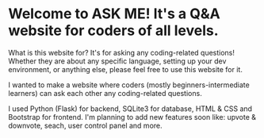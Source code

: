 # Welcome to ASK ME! It's a Q&A website for coders of all levels.

What is this website for?
It's for asking any coding-related questions! Whether they are about any specific language, setting up your dev environment, or anything else, please feel free to use this website for it.

I wanted to make a website where coders (mostly beginners-intermediate learners) can ask each other any coding-related questions.

I used Python (Flask) for backend, SQLite3 for database, HTML & CSS and Bootstrap for frontend. I'm planning to add new features soon like: upvote & downvote, seach, user control panel and more.
